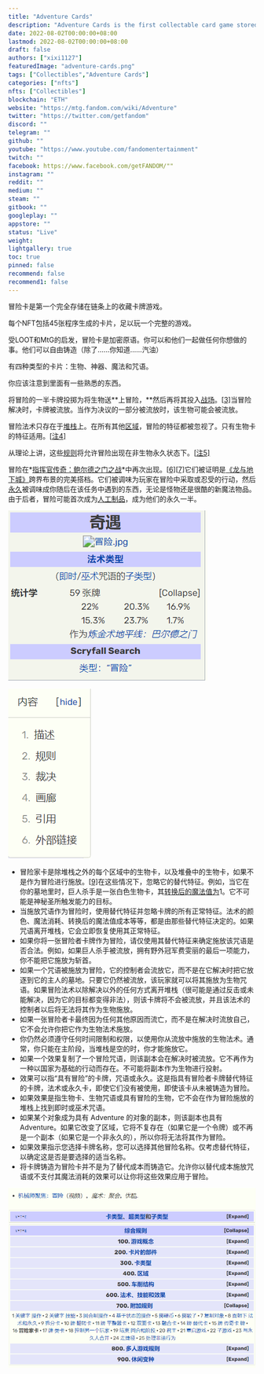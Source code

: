 ```yaml
---
title: "Adventure Cards"
description: "Adventure Cards is the first collectable card game stored entirely on chain. Each NFT includes 45 procedurally generated cards."
date: 2022-08-02T00:00:00+08:00
lastmod: 2022-08-02T00:00:00+08:00
draft: false
authors: ["xixi1127"]
featuredImage: "adventure-cards.png"
tags: ["Collectibles","Adventure Cards"]
categories: ["nfts"]
nfts: ["Collectibles"]
blockchain: "ETH"
website: "https://mtg.fandom.com/wiki/Adventure"
twitter: "https://twitter.com/getfandom"
discord: ""
telegram: ""
github: ""
youtube: "https://www.youtube.com/fandomentertainment"
twitch: ""
facebook: https://www.facebook.com/getFANDOM/""
instagram: ""
reddit: ""
medium: ""
steam: ""
gitbook: ""
googleplay: ""
appstore: ""
status: "Live"
weight: 
lightgallery: true
toc: true
pinned: false
recommend: false
recommend1: false
---
```

冒险卡是第一个完全存储在链条上的收藏卡牌游戏。

每个NFT包括45张程序生成的卡片，足以玩一个完整的游戏。

受LOOT和MtG的启发，冒险卡是加密原语。你可以和他们一起做任何你想做的事。他们可以自由铸造（除了......你知道......汽油）

有四种类型的卡片：生物、神器、魔法和咒语。

你应该注意到里面有一些熟悉的东西。

将冒险的一半卡牌投掷为将生物送**上冒险，**然后再将其投入[战场](https://mtg.fandom.com/wiki/Battlefield)。[[3\]](https://mtg.fandom.com/wiki/Adventure#cite_note-3)当冒险解决时，卡牌被流放。当作为决议的一部分被流放时，该生物可能会被流放。

冒险法术只存在于[堆栈](https://mtg.fandom.com/wiki/Stack)上。在所有其他[区域](https://mtg.fandom.com/wiki/Zone)，冒险的特征都被忽视了。只有生物卡的特征适用。[[注4\]](https://mtg.fandom.com/wiki/Adventure#cite_note-4)

从理论上讲，这些[规则](https://mtg.fandom.com/wiki/Rules)将允许冒险出现在非生物永久状态下。[[注5\]](https://mtg.fandom.com/wiki/Adventure#cite_note-5)

冒险在*[指挥官传奇：鲍尔德之门之战](https://mtg.fandom.com/wiki/Commander_Legends:_Battle_for_Baldur's_Gate)*中再次出现。[[6\]](https://mtg.fandom.com/wiki/Adventure#cite_note-6)[[7\]](https://mtg.fandom.com/wiki/Adventure#cite_note-7)它们被证明是[《龙与地下城》](https://mtg.fandom.com/wiki/Dungeons_%26_Dragons)跨界布景的完美搭档。它们被调味为玩家在冒险中采取或忍受的行动，然后[永久](https://mtg.fandom.com/wiki/Permanent)被调味成你随后在该任务中遇到的东西，无论是怪物还是很酷的新魔法物品。由于后者，冒险可能首次成为[人工制品](https://mtg.fandom.com/wiki/Artifact)，成为他们的永久一半。

![image-20220802150951080](image-20220802150951080.png)

![image-20220802151018312](image-20220802151018312.png)

- 冒险家卡是除堆栈之外的每个区域中的生物卡，以及堆叠中的生物卡，如果不是作为冒险进行施放。[[9\]](https://mtg.fandom.com/wiki/Adventure#cite_note-9)在这些情况下，忽略它的替代特征。例如，当它在你的墓地里时，巨人杀手是一张白色生物卡，其[转换后的魔法值为](https://mtg.fandom.com/wiki/Converted_mana_cost)1。它不可能是神秘圣所触发能力的目标。
- 当施放咒语作为冒险时，使用替代特征并忽略卡牌的所有正常特征。法术的颜色、魔法消耗、转换后的魔法值成本等等，都是由那些替代特征决定的。如果咒语离开堆栈，它会立即恢复使用其正常特征。
- 如果你将一张冒险者卡牌作为冒险，请仅使用其替代特征来确定施放该咒语是否合法。例如，如果巨人杀手被流放，拥有野外冠军费雯丽的最后一项能力，你不能把它施放为斩首。
- 如果一个咒语被施放为冒险，它的控制者会流放它，而不是在它解决时把它放逐到它的主人的墓地。只要它仍然被流放，该玩家就可以将其施放为生物咒语。如果冒险法术以除解决以外的任何方式离开堆栈（很可能是通过反击或未能解决，因为它的目标都变得非法），则该卡牌将不会被流放，并且该法术的控制者以后将无法将其作为生物施放。
- 如果一张冒险者卡最终因为任何其他原因而流亡，而不是在解决时流放自己，它不会允许你把它作为生物法术施放。
- 你仍然必须遵守任何时间限制和权限，以使用你从流放中施放的生物法术。通常，你只能在主阶段，当堆栈是空的时，你才能施放它。
- 如果一个效果复制了一个冒险咒语，则该副本会在解决时被流放。它不再作为一种以国家为基础的行动而存在。不可能将副本作为生物进行投射。
- 效果可以指“具有冒险”的卡牌，咒语或永久。这是指具有冒险者卡牌替代特征的卡牌，法术或永久卡，即使它们没有被使用，即使该卡从未被铸造为冒险。
- 如果效果是指生物卡、生物咒语或具有冒险的生物，它不会在作为冒险施放的堆栈上找到即时或巫术咒语。
- 如果某个对象成为具有 Adventure 的对象的副本，则该副本也具有 Adventure。如果它改变了区域，它将不复存在（如果它是一个令牌）或不再是一个副本（如果它是一个非永久的），所以你将无法将其作为冒险。
- 如果效果指示您选择卡牌名称，您可以选择其他冒险名称。仅考虑替代特征，以确定这是否是要选择的适当名称。
- 将卡牌铸造为冒险卡并不是为了替代成本而铸造它。允许你以替代成本施放咒语或不支付其魔法消耗的效果可以让你将这些效果应用于冒险。

![image-20220802151153141](image-20220802151153141.png)